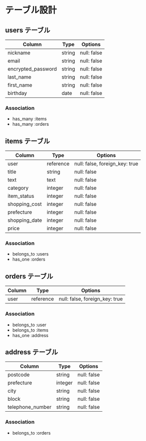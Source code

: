 # テーブル設計

## users テーブル

| Column              | Type   | Options                   |
| ------------------- | ------ | ------------------------  |
| nickname            | string | null: false               |
| email               | string | null: false               |
| encrypted_password  | string | null: false               |
| last_name           | string | null: false               |
| first_name          | string | null: false               |
| birthday            | date   | null: false               |

### Association

- has_many :items
- has_many :orders

## items テーブル

| Column        | Type       | Options                        |
| ------------- | ---------- | ------------------------------ |
| user          | reference  | null: false, foreign_key: true |
| title         | string     | null: false                    |
| text          | text       | null: false                    |
| category      | integer    | null: false                    |
| item_status   | integer    | null: false                    |
| shopping_cost | integer    | null: false                    |
| prefecture    | integer    | null: false                    |
| shopping_date | integer    | null: false                    |
| price         | integer    | null: false                    |

### Association

- belongs_to :users
- has_one :orders

## orders テーブル

| Column       | Type            | Options                          |
| ------------ | --------------- | -------------------------------- |
| user         | reference       | null: false, foreign_key: true   |

### Association

- belongs_to :user
- belongs_to :items
- has_one :address

## address テーブル

| Column              | Type    | Options                   |
| ------------------- | ------- | ------------------------  |
| postcode            | string  | null: false               |
| prefecture          | integer | null: false               |
| city                | string  | null: false               |
| block               | string  | null: false               |
| telephone_number    | string  | null: false               |

### Association

- belongs_to :orders